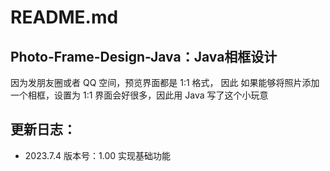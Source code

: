 # README.md

## Photo-Frame-Design-Java：Java相框设计

因为发朋友圈或者 QQ 空间，预览界面都是 1:1 格式，
因此 如果能够将照片添加一个相框，设置为 1:1 界面会好很多，因此用 Java 写了这个小玩意



## 更新日志：

- 2023.7.4 版本号：1.00 实现基础功能